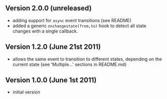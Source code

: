 
Version 2.0.0 (unreleased)
--------------------------
 * adding support for `async` event transitions (see README)
 * added a generic `onchangestate(from,to)` hook to detect all state changes with a single callback.

Version 1.2.0 (June 21st 2011)
------------------------------
 * allows the same event to transition to different states, depending on the current state (see 'Multiple...' sections in README.md)

Version 1.0.0 (June 1st 2011)
-----------------------------
 * initial version
